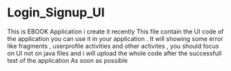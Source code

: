 # Login_Signup_UI

This is EBOOK Application i create it recently 
This file contain the UI code of the application you can use it in your application .
It will showing some error like fragments , userprofile activities and other activites , you should focus on UI not on java files and i will upload the whole code after the successfull test of the application As soon as possible 
